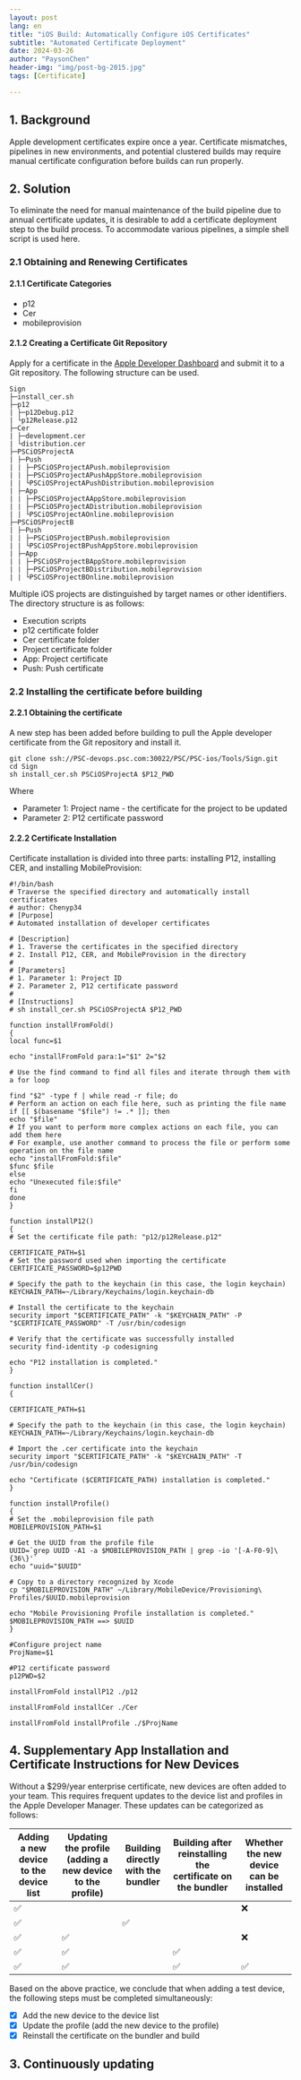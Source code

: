 ```yaml
---
layout: post
lang: en
title: "iOS Build: Automatically Configure iOS Certificates"
subtitle: "Automated Certificate Deployment"
date: 2024-03-26
author: "PaysonChen"
header-img: "img/post-bg-2015.jpg"
tags: [Certificate]

---
```


## 1. Background

Apple development certificates expire once a year. Certificate mismatches, pipelines in new environments, and potential clustered builds may require manual certificate configuration before builds can run properly.

## 2. Solution

To eliminate the need for manual maintenance of the build pipeline due to annual certificate updates, it is desirable to add a certificate deployment step to the build process. To accommodate various pipelines, a simple shell script is used here.

### 2.1 Obtaining and Renewing Certificates

#### 2.1.1 Certificate Categories

-  p12
-  Cer
-  mobileprovision

#### 2.1.2 Creating a Certificate Git Repository

Apply for a certificate in the [Apple Developer Dashboard](https://developer.apple.com/) and submit it to a Git repository. The following structure can be used.

```
Sign
├─install_cer.sh
├─p12
| ├─p12Debug.p12
| └p12Release.p12
├─Cer
| ├─development.cer
| └distribution.cer
├─PSCiOSProjectA
| ├─Push
| | ├─PSCiOSProjectAPush.mobileprovision
| | ├─PSCiOSProjectAPushAppStore.mobileprovision
| | └PSCiOSProjectAPushDistribution.mobileprovision
| ├─App
| | ├─PSCiOSProjectAAppStore.mobileprovision
| | ├─PSCiOSProjectADistribution.mobileprovision
| | └PSCiOSProjectAOnline.mobileprovision
├─PSCiOSProjectB
| ├─Push
| | ├─PSCiOSProjectBPush.mobileprovision
| | └PSCiOSProjectBPushAppStore.mobileprovision
| ├─App
| | ├─PSCiOSProjectBAppStore.mobileprovision
| | ├─PSCiOSProjectBDistribution.mobileprovision
| | └PSCiOSProjectBOnline.mobileprovision

```

Multiple iOS projects are distinguished by target names or other identifiers. The directory structure is as follows:

- Execution scripts
- p12 certificate folder
- Cer certificate folder
- Project certificate folder
- App: Project certificate
- Push: Push certificate

### 2.2 Installing the certificate before building

#### 2.2.1 Obtaining the certificate

A new step has been added before building to pull the Apple developer certificate from the Git repository and install it.

```objc
git clone ssh://PSC-devops.psc.com:30022/PSC/PSC-ios/Tools/Sign.git
cd Sign
sh install_cer.sh PSCiOSProjectA $P12_PWD
```

Where

- Parameter 1: Project name - the certificate for the project to be updated
- Parameter 2: P12 certificate password

#### 2.2.2 Certificate Installation

Certificate installation is divided into three parts: installing P12, installing CER, and installing MobileProvision:

```shell
#!/bin/bash
# Traverse the specified directory and automatically install certificates
# author: Chenyp34
# [Purpose]
# Automated installation of developer certificates

# [Description]
# 1. Traverse the certificates in the specified directory
# 2. Install P12, CER, and MobileProvision in the directory
#
# [Parameters]
# 1. Parameter 1: Project ID
# 2. Parameter 2, P12 certificate password
#
# [Instructions]
# sh install_cer.sh PSCiOSProjectA $P12_PWD

function installFromFold()
{
local func=$1

echo "installFromFold para:1="$1" 2="$2

# Use the find command to find all files and iterate through them with a for loop

find "$2" -type f | while read -r file; do
# Perform an action on each file here, such as printing the file name
if [[ $(basename "$file") != .* ]]; then
echo "$file"
# If you want to perform more complex actions on each file, you can add them here
# For example, use another command to process the file or perform some operation on the file name
echo "installFromFold:$file"
$func $file
else
echo "Unexecuted file:$file"
fi
done
}

function installP12()
{
# Set the certificate file path: "p12/p12Release.p12"

CERTIFICATE_PATH=$1
# Set the password used when importing the certificate
CERTIFICATE_PASSWORD=$p12PWD

# Specify the path to the keychain (in this case, the login keychain)
KEYCHAIN_PATH=~/Library/Keychains/login.keychain-db

# Install the certificate to the keychain
security import "$CERTIFICATE_PATH" -k "$KEYCHAIN_PATH" -P "$CERTIFICATE_PASSWORD" -T /usr/bin/codesign

# Verify that the certificate was successfully installed
security find-identity -p codesigning

echo "P12 installation is completed."
}

function installCer()
{

CERTIFICATE_PATH=$1

# Specify the path to the keychain (in this case, the login keychain)
KEYCHAIN_PATH=~/Library/Keychains/login.keychain-db

# Import the .cer certificate into the keychain
security import "$CERTIFICATE_PATH" -k "$KEYCHAIN_PATH" -T /usr/bin/codesign

echo "Certificate ($CERTIFICATE_PATH) installation is completed."
}

function installProfile()
{
# Set the .mobileprovision file path
MOBILEPROVISION_PATH=$1

# Get the UUID from the profile file
UUID=`grep UUID -A1 -a $MOBILEPROVISION_PATH | grep -io '[-A-F0-9]\{36\}'`
echo "uuid="$UUID"

# Copy to a directory recognized by Xcode
cp "$MOBILEPROVISION_PATH" ~/Library/MobileDevice/Provisioning\ Profiles/$UUID.mobileprovision

echo "Mobile Provisioning Profile installation is completed." $MOBILEPROVISION_PATH ==> $UUID
}

#Configure project name
ProjName=$1

#P12 certificate password
p12PWD=$2

installFromFold installP12 ./p12

installFromFold installCer ./Cer

installFromFold installProfile ./$ProjName

```

## 4. Supplementary App Installation and Certificate Instructions for New Devices

Without a $299/year enterprise certificate, new devices are often added to your team. This requires frequent updates to the device list and profiles in the Apple Developer Manager. These updates can be categorized as follows:

| Adding a new device to the device list | Updating the profile (adding a new device to the profile) | Building directly with the bundler | Building after reinstalling the certificate on the bundler | Whether the new device can be installed |
| -------------------------------------- | --------------------------------------------------------- | ---------------------------------- | ---------------------------------------------------------- | --------------------------------------- |
| ✅                                      |                                                           |                                    |                                                            | ❌                                       |
| ✅                                      |                                                           | ✅                                  |                                                            |                                         |
| ✅                                      | ✅                                                         |                                    |                                                            | ❌                                       |
| ✅                                      | ✅                                                         |                                    | ✅                                                          |                                         |
| ✅                                      | ✅                                                         |                                    | ✅                                                          | ✅                                       |

Based on the above practice, we conclude that when adding a test device, the following steps must be completed simultaneously:

- [x] Add the new device to the device list
- [x] Update the profile (add the new device to the profile)
- [x] Reinstall the certificate on the bundler and build

## 3. Continuously updating